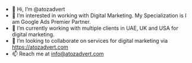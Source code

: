 - 👋 Hi, I’m @atozadvert
- 👀 I’m interested in working with Digital Marketing. My Specialization is I am Google Ads Premier Partner.
- 🌱 I’m currently working with multiple clients in UAE, UK and USA for digital marketing.
- 💞️ I’m looking to collaborate on services for digital marketing via https://atozadvert.com
- 📫 Reach me at info@atozadvert.com

<!---
atozadvert/atozadvert is a ✨ special ✨ repository because its `README.md` (this file) appears on your GitHub profile.
You can click the Preview link to take a look at your changes.
--->

